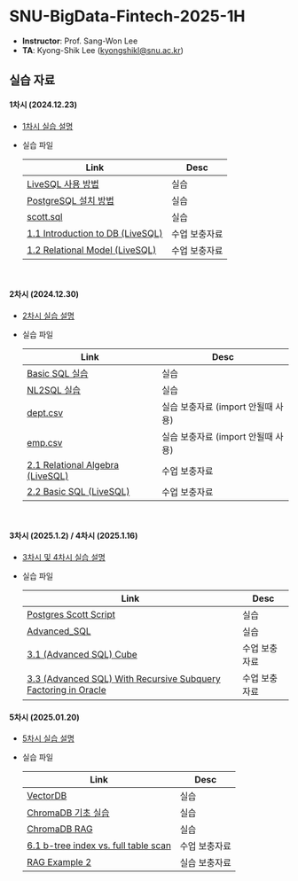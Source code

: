 # SNU-BigData-Fintech-2025-1H


- **Instructor**: Prof. Sang-Won Lee
- **TA**: Kyong-Shik Lee (kyongshikl@snu.ac.kr)

## 실습 자료

#### 1차시 (2024.12.23)

- [1차시 실습 설명](./1/README.md)

- 실습 파일

  | Link                                                                                  | Desc          |
  | ------------------------------------------------------------------------------------- | ------------- |
  | [LiveSQL 사용 방법](./1/oracle_live_SQL.pdf)                                          | 실습          |
  | [PostgreSQL 설치 방법](./1/postgres_pgadmin_install.pdf)                              | 실습          |
  | [scott.sql](./1/scott.sql)                                                            | 실습          |
  | [1.1 Introduction to DB (LiveSQL)](<./1/1.1%20Introduction%20to%20DB%20(LiveSQL).md>) | 수업 보충자료 |
  | [1.2 Relational Model (LiveSQL)](<./1/1.2%20relational%20model%20(LiveSQL).md>)       | 수업 보충자료 |

<br/>

#### 2차시 (2024.12.30)

- [2차시 실습 설명](./2/README.md)

- 실습 파일

  | Link                                                                | Desc                               |
  | ------------------------------------------------------------------- | ---------------------------------- |
  | [Basic SQL 실습](./2/Basic_SQL.pdf)                                 | 실습                               |
  | [NL2SQL 실습](./2/NL2SQL.pdf)                                       | 실습                               |
  | [dept.csv](./2/dept.csv)                                            | 실습 보충자료 (import 안될때 사용) |
  | [emp.csv](./2/emp.csv)                                              | 실습 보충자료 (import 안될때 사용) |
  | [2.1 Relational Algebra (LiveSQL)](<./2/2.1 relational algebra.md>) | 수업 보충자료                      |
  | [2.2 Basic SQL (LiveSQL)](<./2/2.2 basic sql.md>)                   | 수업 보충자료                      |

<br/>

#### 3차시 (2025.1.2) / 4차시 (2025.1.16)

- [3차시 및 4차시 실습 설명](./3/README.md)
- 실습 파일

  | Link                                                                                                                                      | Desc          |
  | ----------------------------------------------------------------------------------------------------------------------------------------- | ------------- |
  | [Postgres Scott Script](./3/script.md)                                                                                                    | 실습          |
  | [Advanced_SQL](./3/Advanced_SQL.pdf)                                                                                                      | 실습          |
  | [3.1 (Advanced SQL) Cube](<./3/3.1 (Advanced SQL) Cube.md>)                                                                               | 수업 보충자료 |
  | [3.3 (Advanced SQL) With Recursive Subquery Factoring in Oracle](<./3/3.3 (Advanced SQL) With Recursive Subquery Factoring in Oracle.md>) | 수업 보충자료 |

#### 5차시 (2025.01.20)

- [5차시 실습 설명](./5/README.md)
- 실습 파일

  | Link                                                                                  | Desc          |
  | ------------------------------------------------------------------------------------- | ------------- |
  | [VectorDB](./5/VectorDB_RAG.pdf)                                                      | 실습           |
  | [ChromaDB 기초 실습](./5/chromadb_getting_started.ipynb)                                | 실습           |
  | [ChromaDB RAG](./5/chromadb_RAG.ipynb)                                                | 실습           |
  | [6.1 b-tree index vs. full table scan](<./5/6.1 b-tree index vs. full table scan.md>) | 수업 보충자료    |
  | [RAG Example 2](./5/RAG_example/exercise.ipynb) | 실습 보충자료 |

